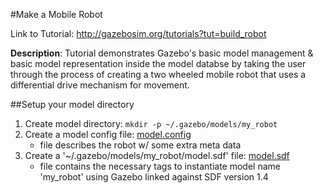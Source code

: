 #Make a Mobile Robot

Link to Tutorial: http://gazebosim.org/tutorials?tut=build_robot

**Description**: Tutorial demonstrates Gazebo's basic model management & basic model representation inside the model databse by taking the user through the process of creating a two wheeled mobile robot that uses a differential drive mechanism for movement.

##Setup your model directory

1. Create model directory:
    `mkdir -p ~/.gazebo/models/my_robot`
2. Create a model config file: [model.config]()
    - file describes the robot w/ some extra meta data
3. Create a '~/.gazebo/models/my_robot/model.sdf' file: [model.sdf]()
    - file contains the necessary tags to instantiate model name 'my_robot' using Gazebo linked against SDF version 1.4

